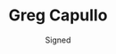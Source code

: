 ---
title: Greg Capullo
issue: Spawn Promo Art
issue_nr: 1
full_title: ""
subtitle: Signed
release_date: Feb 2024
release_year: 2024
format: Art
pages: 1
signed_by: Greg Capullo
price: FREE
---